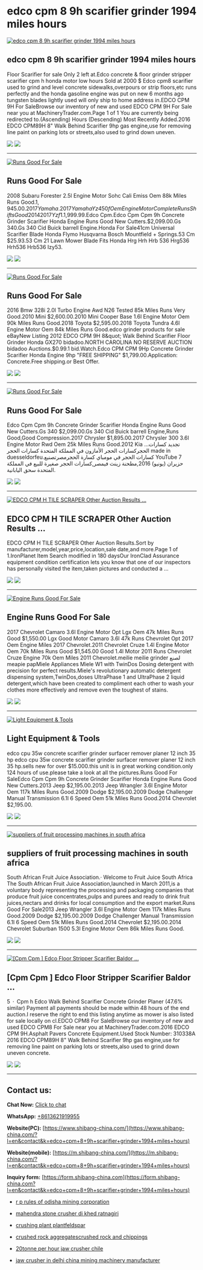# edco cpm 8 9h scarifier grinder 1994 miles hours

<a href="https://swt.shibang-china.com/?l=en&img&k=edco+cpm+8+9h+scarifier+grinder+1994+miles+hours" target="_blank">![edco cpm 8 9h scarifier grinder 1994 miles hours](http://static.shibang-china.com/all-800x300/89.jpg)</a>

## edco cpm 8 9h scarifier grinder 1994 miles hours
Floor Scarifier for sale Only 2 left at.Edco concrete &amp; floor grinder stripper scarifier cpm h honda motor low hours Sold at 2000 $ Edco cpm8 scarifier used to grind and level concrete sidewalks,overpours or strip floors,etc runs perfectly and the honda gasoline engine was put on new 6 months ago tungsten blades lightly used will only ship to home address in.EDCO CPM 9H For SaleBrowse our inventory of new and used EDCO CPM 9H For Sale near you at MachineryTrader.com.Page 1 of 1 You are currently being redirected to.(Ascending) Hours (Descending) Most Recently Added.2016 EDCO CPM89H 8&quot; Walk Behind Scarifier 9hp gas engine,use for removing line paint on parking lots or streets,also used to grind down uneven.


<a href="https://whatsapp.shibangsoft.com/WhatsApp.php" target="_blank" title="WhatsApp">![](http://static.shibang-china.com/icon/whatsapp.png)</a> <a href="https://swt.shibang-china.com/?l=en&icon&k=edco+cpm+8+9h+scarifier+grinder+1994+miles+hours" target="_blank">![](http://static.shibang-china.com/icon/chat-en.png)</a>

---

<a href="https://swt.shibang-china.com/?l=en&img&k=edco+cpm+8+9h+scarifier+grinder+1994+miles+hours" target="_blank">![Runs Good For Sale](http://static.shibang-china.com/all-800x300/867.jpg)</a>

## Runs Good For Sale
2008 Subaru Forester 2.5l Engine Motor Sohc Cali Emiss Oem 88k Miles Runs Good.$1,945.00.2017 Yamaha.2017 Yamaha Yz450f Oem Engine Motor Complete Runs Shifts Good 2014 2017 Yzf1.$1,999.99.Edco Cpm.Edco Cpm Cpm 9h Concrete Grinder Scarifier Honda Engine Runs Good New Cutters.$2,099.00.Gs 340.Gs 340 Cid Buick barrell Engine.Honda For Sale41cm Universal Scarifier Blade Honda Flymo Husqvarna Bosch Mountfield + Springs.53 Cm $25.93.53 Cm 21 Lawn Mower Blade Fits Honda Hrg Hrh Hrb 536 Hrg536 Hrh536 Hrb536 Izy53.


<a href="https://whatsapp.shibangsoft.com/WhatsApp.php" target="_blank" title="WhatsApp">![](http://static.shibang-china.com/icon/whatsapp.png)</a> <a href="https://swt.shibang-china.com/?l=en&icon&k=edco+cpm+8+9h+scarifier+grinder+1994+miles+hours" target="_blank">![](http://static.shibang-china.com/icon/chat-en.png)</a>

---

<a href="https://swt.shibang-china.com/?l=en&img&k=edco+cpm+8+9h+scarifier+grinder+1994+miles+hours" target="_blank">![Runs Good For Sale](http://static.shibang-china.com/all-800x300/699.jpg)</a>

## Runs Good For Sale
2016 Bmw 328i 2.0l Turbo Engine Awd N26 Tested 85k Miles Runs Very Good.2010 Mini $2,600.00.2010 Mini Cooper Base 1.6l Engine Motor Oem 90k Miles Runs Good.2018 Toyota $2,595.00.2018 Toyota Tundra 4.6l Engine Motor Oem 84k Miles Runs Good.edco grinder products for sale eBayNew Listing 2012 EDCO CPM 9H 8&quot; Walk Behind Scarifier Floor Grinder Honda GX270 bidadoo.NORTH CAROLINA NO RESERVE AUCTION bidadoo Auctions.$0.99.1 bid.Watch.Edco CPM CPM 9Hp Concrete Grinder Scarifier Honda Engine 9hp &quot;FREE SHIPPING&quot; $1,799.00.Application: Concrete.Free shipping.or Best Offer.


<a href="https://whatsapp.shibangsoft.com/WhatsApp.php" target="_blank" title="WhatsApp">![](http://static.shibang-china.com/icon/whatsapp.png)</a> <a href="https://swt.shibang-china.com/?l=en&icon&k=edco+cpm+8+9h+scarifier+grinder+1994+miles+hours" target="_blank">![](http://static.shibang-china.com/icon/chat-en.png)</a>

---

<a href="https://swt.shibang-china.com/?l=en&img&k=edco+cpm+8+9h+scarifier+grinder+1994+miles+hours" target="_blank">![Runs Good For Sale](http://static.shibang-china.com/all-800x300/51.jpg)</a>

## Runs Good For Sale
Edco Cpm Cpm 9h Concrete Grinder Scarifier Honda Engine Runs Good New Cutters.Gs 340 $2,099.00.Gs 340 Cid Buick barrell Engine,Runs Good,Good Compression.2017 Chrysler $1,895.00.2017 Chrysler 300 3.6l Engine Motor Rwd Oem 25k Miles Runs Good.2012 Kia …تجديد كسارات الحجركسارات الحجر الأمازون في المملكة المتحدة كسارات الحجر made in duesseldorfeu.كسارات الحجر في مومباي كسارة الحجرمصرتصنيع YouTube 7 حزيران (يونيو) 2016,مطحنة زينث فيمصر,كسارات الحجر صغيرة للبيع في المملكة المتحدة سحق اليابانية.


<a href="https://whatsapp.shibangsoft.com/WhatsApp.php" target="_blank" title="WhatsApp">![](http://static.shibang-china.com/icon/whatsapp.png)</a> <a href="https://swt.shibang-china.com/?l=en&icon&k=edco+cpm+8+9h+scarifier+grinder+1994+miles+hours" target="_blank">![](http://static.shibang-china.com/icon/chat-en.png)</a>

---

<a href="https://swt.shibang-china.com/?l=en&img&k=edco+cpm+8+9h+scarifier+grinder+1994+miles+hours" target="_blank">![EDCO CPM H TILE SCRAPER Other Auction Results …](http://static.shibang-china.com/all-800x300/570.jpg)</a>

## EDCO CPM H TILE SCRAPER Other Auction Results …
EDCO CPM H TILE SCRAPER Other Auction Results.Sort by manufacturer,model,year,price,location,sale date,and more.Page 1 of 1.IronPlanet Item Search modified in 180 daysOur IronClad Assurance equipment condition certification lets you know that one of our inspectors has personally visited the item,taken pictures and conducted a …


<a href="https://whatsapp.shibangsoft.com/WhatsApp.php" target="_blank" title="WhatsApp">![](http://static.shibang-china.com/icon/whatsapp.png)</a> <a href="https://swt.shibang-china.com/?l=en&icon&k=edco+cpm+8+9h+scarifier+grinder+1994+miles+hours" target="_blank">![](http://static.shibang-china.com/icon/chat-en.png)</a>

---

<a href="https://swt.shibang-china.com/?l=en&img&k=edco+cpm+8+9h+scarifier+grinder+1994+miles+hours" target="_blank">![Engine Runs Good For Sale](http://static.shibang-china.com/all-800x300/661.jpg)</a>

## Engine Runs Good For Sale
2017 Chevrolet Camaro 3.6l Engine Motor Opt Lgx Oem 47k Miles Runs Good $1,550.00 Lgx Good Motor Camaro 3.6l 47k Runs Chevrolet Opt 2017 Oem Engine Miles 2017 Chevrolet.2011 Chevrolet Cruze 1.4l Engine Motor Oem 70k Miles Runs Good $1,545.00 Good 1.4l Motor 2011 Runs Chevrolet Cruze Engine 70k Oem Miles 2011 Chevrolet.meilie meilie grinder لصنع meapie papMiele Appliances Miele W1 with TwinDos Dosing detergent with precision for perfect results.Miele's revolutionary automatic detergent dispensing system,TwinDos,doses UltraPhase 1 and UltraPhase 2 liquid detergent,which have been created to compliment each other to wash your clothes more effectively and remove even the toughest of stains.


<a href="https://whatsapp.shibangsoft.com/WhatsApp.php" target="_blank" title="WhatsApp">![](http://static.shibang-china.com/icon/whatsapp.png)</a> <a href="https://swt.shibang-china.com/?l=en&icon&k=edco+cpm+8+9h+scarifier+grinder+1994+miles+hours" target="_blank">![](http://static.shibang-china.com/icon/chat-en.png)</a>

---

<a href="https://swt.shibang-china.com/?l=en&img&k=edco+cpm+8+9h+scarifier+grinder+1994+miles+hours" target="_blank">![Light Equipment &amp; Tools](http://static.shibang-china.com/all-800x300/848.jpg)</a>

## Light Equipment &amp; Tools
edco cpu 35w concrete scarifier grinder surfacer remover planer 12 inch 35 hp edco cpu 35w concrete scarifier grinder surfacer remover planer 12 inch 35 hp.sells new for over $15.000.this unit is in great working condition.only 124 hours of use.please take a look at all the pictures.Runs Good For SaleEdco Cpm Cpm 9h Concrete Grinder Scarifier Honda Engine Runs Good New Cutters.2013 Jeep $2,195.00.2013 Jeep Wrangler 3.6l Engine Motor Oem 117k Miles Runs Good.2009 Dodge $2,195.00.2009 Dodge Challenger Manual Transmission 6.1l 6 Speed Oem 51k Miles Runs Good.2014 Chevrolet $2,195.00.


<a href="https://whatsapp.shibangsoft.com/WhatsApp.php" target="_blank" title="WhatsApp">![](http://static.shibang-china.com/icon/whatsapp.png)</a> <a href="https://swt.shibang-china.com/?l=en&icon&k=edco+cpm+8+9h+scarifier+grinder+1994+miles+hours" target="_blank">![](http://static.shibang-china.com/icon/chat-en.png)</a>

---

<a href="https://swt.shibang-china.com/?l=en&img&k=edco+cpm+8+9h+scarifier+grinder+1994+miles+hours" target="_blank">![suppliers of fruit processing machines in south africa](http://static.shibang-china.com/all-800x300/985.jpg)</a>

## suppliers of fruit processing machines in south africa
South African Fruit Juice Association.&#183; Welcome to Fruit Juice South Africa The South African Fruit Juice Association,launched in March 2011,is a voluntary body representing the processing and packaging companies that produce fruit juice concentrates,pulps and purees and ready to drink fruit juices,nectars and drinks for local consumption and the export market.Runs Good For Sale2013 Jeep Wrangler 3.6l Engine Motor Oem 117k Miles Runs Good.2009 Dodge $2,195.00.2009 Dodge Challenger Manual Transmission 6.1l 6 Speed Oem 51k Miles Runs Good.2014 Chevrolet $2,195.00.2014 Chevrolet Suburban 1500 5.3l Engine Motor Oem 86k Miles Runs Good.


<a href="https://whatsapp.shibangsoft.com/WhatsApp.php" target="_blank" title="WhatsApp">![](http://static.shibang-china.com/icon/whatsapp.png)</a> <a href="https://swt.shibang-china.com/?l=en&icon&k=edco+cpm+8+9h+scarifier+grinder+1994+miles+hours" target="_blank">![](http://static.shibang-china.com/icon/chat-en.png)</a>

---

<a href="https://swt.shibang-china.com/?l=en&img&k=edco+cpm+8+9h+scarifier+grinder+1994+miles+hours" target="_blank">![[Cpm Cpm ] Edco Floor Stripper Scarifier Baldor …](http://static.shibang-china.com/all-800x300/678.jpg)</a>

## [Cpm Cpm ] Edco Floor Stripper Scarifier Baldor …
5&ensp;&#0183;&ensp;Cpm h Edco Walk Behind Scarifier Concrete Grinder Planer (47.6% similar) Payment all payments should be made within 48 hours of the end auction.I reserve the right to end this listing anytime as mower is also listed for sale locally on cl.EDCO CPM8 For SaleBrowse our inventory of new and used EDCO CPM8 For Sale near you at MachineryTrader.com.2016 EDCO CPM 9H.Asphalt Pavers Concrete Equipment.Used Stock Number: 310338A 2016 EDCO CPM89H 8&quot; Walk Behind Scarifier 9hp gas engine,use for removing line paint on parking lots or streets,also used to grind down uneven concrete.


<a href="https://whatsapp.shibangsoft.com/WhatsApp.php" target="_blank" title="WhatsApp">![](http://static.shibang-china.com/icon/whatsapp.png)</a> <a href="https://swt.shibang-china.com/?l=en&icon&k=edco+cpm+8+9h+scarifier+grinder+1994+miles+hours" target="_blank">![](http://static.shibang-china.com/icon/chat-en.png)</a>

---
## Contact us:

**Chat Now:** [Click to chat](https://swt.shibang-china.com?l=en&contact&k=edco+cpm+8+9h+scarifier+grinder+1994+miles+hours)

**WhatsApp:**  [+8613621919955](https://whatsapp.shibangsoft.com/WhatsApp.php)

**Website(PC):** [https://www.shibang-china.com/](https://www.shibang-china.com/?l=en&contact&k=edco+cpm+8+9h+scarifier+grinder+1994+miles+hours)

**Website(mobile):** [https://m.shibang-china.com/](https://m.shibang-china.com/?l=en&contact&k=edco+cpm+8+9h+scarifier+grinder+1994+miles+hours)

**Inquiry form:** [https://form.shibang-china.com](https://form.shibang-china.com?l=en&contact&k=edco+cpm+8+9h+scarifier+grinder+1994+miles+hours)

* [r p rules of odisha mining corporation](../133/r%20p%20rules%20of%20odisha%20mining%20corporation.md)

* [mahendra stone crusher di khed ratnagiri](../139/mahendra%20stone%20crusher%20di%20khed%20ratnagiri.md)

* [crushing plant plantfeldspar](../126/crushing%20plant%20plantfeldspar.md)

* [crushed rock aggregatescrushed rock and chippings](../134/crushed%20rock%20aggregatescrushed%20rock%20and%20chippings.md)

* [20tonne per hour jaw crusher chile](../130/20tonne%20per%20hour%20jaw%20crusher%20chile.md)

* [jaw crusher in delhi china mining machinery manufacturer](../133/jaw%20crusher%20in%20delhi%20china%20mining%20machinery%20manufacturer.md)